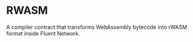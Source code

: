 # RWASM

A compiler contract that transforms WebAssembly bytecode into rWASM format inside Fluent Network.
